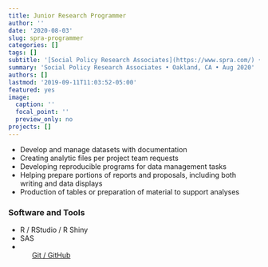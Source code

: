 ```yaml
---
title: Junior Research Programmer
author: ''
date: '2020-08-03'
slug: spra-programmer
categories: []
tags: []
subtitle: '[Social Policy Research Associates](https://www.spra.com/) • Oakland, CA • Aug 2020'
summary: 'Social Policy Research Associates • Oakland, CA • Aug 2020'
authors: []
lastmod: '2019-09-11T11:03:52-05:00'
featured: yes
image:
  caption: ''
  focal_point: ''
  preview_only: no
projects: []
---
```



- Develop and manage datasets with documentation 
- Creating analytic files per project team requests
- Developing reproducible programs for data management tasks
- Helping prepare portions of reports and proposals, including both writing and data displays
- Production of tables or preparation of material to support analyses


### Software and Tools
- R / RStudio / R Shiny 
- SAS
- <ul class="network-icon" aria-hidden="true"><a href="https://github.com/mareichler-spra" SPRA GitHub> Git / GitHub <i class="fab fa-github-square"></i></a>


